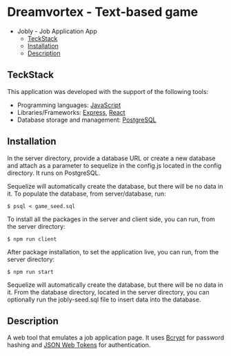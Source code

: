 
# Dreamvortex - Text-based game

- Jobly - Job Application App
  - [TeckStack](#teckstack)
  - [Installation](#installation)
  - [Description](#description)

## TeckStack

This application was developed with the support of the following tools:

- Programming languages: [JavaScript](https://www.javascript.com)
- Libraries/Frameworks: [Express](https://expressjs.com), [React](https://react.dev)
- Database storage and management: [PostgreSQL](https://www.postgresql.org)



## Installation

In the server directory, provide a database URL or create a new database and attach as a parameter to sequelize in the config.js located in the config directory. It runs on PostgreSQL.

Sequelize will automatically create the database, but there will be no data in it. To populate the database, from server/database, run:

```shell
$ psql < game_seed.sql
```

To install all the packages in the server and client side, you can run, from the server directory:

```shell
$ npm run client
```
After package installation, to set the application live, you can run, from the server directory: 

```shell
$ npm run start
```

Sequelize will automatically create the database, but there will be no data in it. From the database directory, located in the server directory, you can optionally run the jobly-seed.sql file to insert data into the database.


## Description

A web tool that emulates a job application page. It uses [Bcrypt](https://www.npmjs.com/package/bcrypt) for password hashing and
[JSON Web Tokens](https://jwt.io) for authentication.
